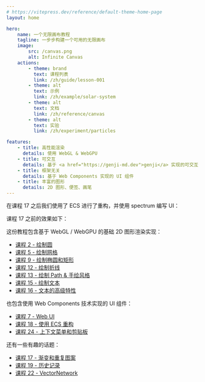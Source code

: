 ```yaml
---
# https://vitepress.dev/reference/default-theme-home-page
layout: home

hero:
    name: 一个无限画布教程
    tagline: 一步步构建一个可用的无限画布
    image:
        src: /canvas.png
        alt: Infinite Canvas
    actions:
        - theme: brand
          text: 课程列表
          link: /zh/guide/lesson-001
        - theme: alt
          text: 示例
          link: /zh/example/solar-system
        - theme: alt
          text: 文档
          link: /zh/reference/canvas
        - theme: alt
          text: 实验
          link: /zh/experiment/particles

features:
    - title: 高性能渲染
      details: 使用 WebGL & WebGPU
    - title: 可交互
      details: 基于 <a href="https://genji-md.dev">genji</a> 实现的可交互代码块
    - title: 框架无关
      details: 基于 Web Components 实现的 UI 组件
    - title: 丰富的图形
      details: 2D 图形、便签、画笔
---
```


<script setup>
import WebGL from '../components/WebGL.vue'
import WhenCanvasMeetsChat from '../components/WhenCanvasMeetsChat.vue'
</script>

在课程 17 之后我们使用了 ECS 进行了重构，并使用 spectrum 编写 UI：

<WhenCanvasMeetsChat />

课程 17 之前的效果如下：

<WebGL />

这份教程包含基于 WebGL / WebGPU 的基础 2D 图形渲染实现：

-   [课程 2 - 绘制圆]
-   [课程 5 - 绘制网格]
-   [课程 9 - 绘制椭圆和矩形]
-   [课程 12 - 绘制折线]
-   [课程 13 - 绘制 Path & 手绘风格]
-   [课程 15 - 绘制文本]
-   [课程 16 - 文本的高级特性]

也包含使用 Web Components 技术实现的 UI 组件：

-   [课程 7 - Web UI]
-   [课程 18 - 使用 ECS 重构]
-   [课程 24 - 上下文菜单和剪贴板]

还有一些有趣的话题：

-   [课程 17 - 渐变和重复图案]
-   [课程 19 - 历史记录]
-   [课程 22 - VectorNetwork]

[课程 2 - 绘制圆]: /zh/guide/lesson-002
[课程 5 - 绘制网格]: /zh/guide/lesson-005
[课程 9 - 绘制椭圆和矩形]: /zh/guide/lesson-009
[课程 12 - 绘制折线]: /zh/guide/lesson-012
[课程 13 - 绘制 Path & 手绘风格]: /zh/guide/lesson-013
[课程 15 - 绘制文本]: /zh/guide/lesson-015
[课程 16 - 文本的高级特性]: /zh/guide/lesson-016
[课程 7 - Web UI]: /zh/guide/lesson-007
[课程 18 - 使用 ECS 重构]: /zh/guide/lesson-018
[课程 19 - 历史记录]: /zh/guide/lesson-019
[课程 24 - 上下文菜单和剪贴板]: /zh/guide/lesson-024
[课程 22 - VectorNetwork]: /zh/guide/lesson-022
[课程 17 - 渐变和重复图案]: /zh/guide/lesson-017
